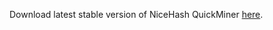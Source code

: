 Download latest stable version of NiceHash QuickMiner [here](https://github.com/nicehash/NiceHashQuickMiner/releases/latest).